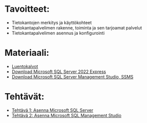 # Tavoitteet:

- Tietokantojen merkitys ja käyttökohteet 
- Tietokantapalvelimen rakenne, toiminta ja sen tarjoamat palvelut
- Tietokantapalvelimen asennus ja konfigurointi

# Materiaali: 
- [ Luentokalvot ](Luentokalvot_01.pdf)
- [ Download Microsoft SQL Server 2022 Express ](https://www.microsoft.com/en-US/download/details.aspx?id=104781)
- [ Download Microsoft SQL Server Management Studio, SSMS ](https://learn.microsoft.com/en-us/sql/ssms/download-sql-server-management-studio-ssms?view=sql-server-ver16)

# Tehtävät:   

- [ Tehtävä 1: Asenna Microsoft SQL Server ](Tehtava_01.pdf)
- [ Tehtävä 2: Asenna Microsoft SQL Management Studio ](Tehtava_02.pdf)
